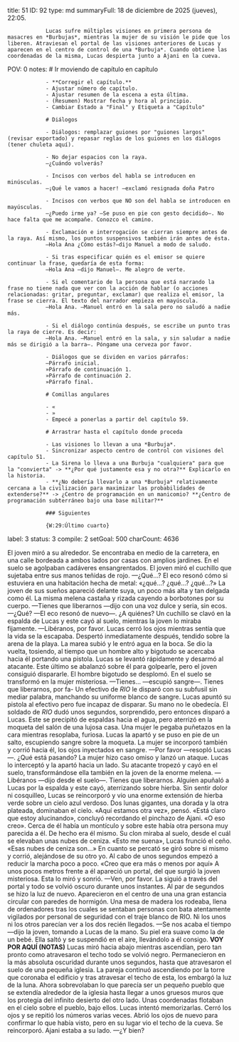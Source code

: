 title:          51
ID:             92
type:           md
summaryFull:    18 de diciembre de 2025 (jueves), 22:05.
                
                Lucas sufre múltiples visiones en primera persona de masacres en *Burbujas*, mientras la mujer de su visión le pide que los liberen. Atraviesan el portal de las visiones anteriores de Lucas y aparecen en el centro de control de una *Burbuja*. Cuando obtiene las coordenadas de la misma, Lucas despierta junto a Ajani en la cueva.
POV:            0
notes:          # Ir moviendo de capítulo en capítulo
                
                - **Corregir el capítulo.**
                - Ajustar número de capítulo.
                - Ajustar resumen de la escena a esta última.
                - (Resumen) Mostrar fecha y hora al principio.
                - Cambiar Estado a "Final" y Etiqueta a "Capítulo"
                
                # Diálogos
                
                - Diálogos: remplazar guiones por "guiones largos" (revisar exportado) y repasar reglas de los guiones en los diálogos (tener chuleta aquí).
                
                - No dejar espacios con la raya.
                —¿Cuándo volverás?
                
                - Incisos con verbos del habla se introducen en minúsculas.
                —¡Qué le vamos a hacer! —exclamó resignada doña Patro
                
                - Incisos con verbos que NO son del habla se introducen en mayúsculas.
                —¿Puedo irme ya? —Se puso en pie con gesto decidido—. No hace falta que me acompañe. Conozco el camino.
                
                - Exclamación e interrogación se cierran siempre antes de la raya. Así mismo, los puntos suspensivos también irán antes de ésta.
                —Hola Ana ¿Cómo estás?—dijo Manuel a modo de saludo.
                
                - Si tras especificar quién es el emisor se quiere continuar la frase, quedaría de esta forma:
                —Hola Ana —dijo Manuel—. Me alegro de verte.
                
                - Si el comentario de la persona que está narrando la frase no tiene nada que ver con la acción de hablar (o acciones relacionadas: gritar, preguntar, exclamar) que realiza el emisor, la frase se cierra. El texto del narrador empieza en mayúscula.
                —Hola Ana. —Manuel entró en la sala pero no saludó a nadie más.
                
                - Si el diálogo continúa después, se escribe un punto tras la raya de cierre. Es decir:
                —Hola Ana. —Manuel entró en la sala, y sin saludar a nadie más se dirigió a la barra—. Póngame una cerveza por favor.
                
                - Diálogos que se dividen en varios párrafos:
                —Párrafo inicial.
                »Párrafo de continuación 1.
                »Párrafo de continuación 2.
                »Párrafo final.
                
                # Comillas angulares
                
                - «
                - »
                - Empecé a ponerlas a partir del capítulo 59.
                
                # Arrastrar hasta el capítulo donde proceda
                
                - Las visiones lo llevan a una *Burbuja*.
                - Sincronizar aspecto centro de control con visiones del capítulo 51.
                - La Sirena lo lleva a una Burbuja "cualquiera" para que la "convierta" -> **¿Por qué justamente esa y no otra?** Explicarlo en la historia.
                - **¿No debería llevarlo a una *Burbuja* relativamente cercana a la civilización para maximizar las probabilidades de extenderse?** -> ¿Centro de programación en un manicomio? **¿Centro de programación subterráneo bajo una base militar?**
                
                ### Siguientes
                
                {W:29:Último cuarto}
label:          3
status:         3
compile:        2
setGoal:        500
charCount:      4636


El joven miró a su alrededor.
Se encontraba en medio de la carretera, en una calle bordeada a ambos lados por casas con amplios jardines.
En el suelo se agolpaban cadáveres ensangrentados. El joven miró el cuchillo que sujetaba entre sus manos teñidas de rojo.
—¿Qué...?
El eco resonó cómo si estuviera en una habitación hecha de metal: «¿qué...? ¿qué...? ¿qué...?»
La joven de sus sueños apareció delante suya, un poco más alta y tan delgada como él. La misma melena castaña y rizada cayendo a borbotones por su cuerpo.
—Tienes que liberarnos —dijo con una voz dulce y seria, sin ecos.
—¿Qué? —El eco resonó de nuevo—. ¿A quiénes?
Un cuchillo se clavó en la espalda de Lucas y este cayó al suelo, mientras la joven lo miraba fijamente.
—Libéranos, por favor.
Lucas cerró los ojos mientras sentía que la vida se la escapaba.
Despertó inmediatamente después, tendido sobre la arena de la playa. La marea subió y le entró agua en la boca. Se dio la vuelta, tosiendo, al tiempo que un hombre alto y bigotudo se acercaba hacia él portando una pistola.
Lucas se levantó rápidamente y desarmó al atacante. Este último se abalanzó sobre él para golpearle, pero el joven consiguió dispararle.
El hombre bigotudo se desplomó. En el suelo se transformó en la mujer misteriosa.
—Tienes... —escupió sangre—. Tienes que liberarnos, por fa-
Un efectivo de *RIO* le disparó con su subfusil sin mediar palabra, manchando su uniforme blanco de sangre.
Lucas apuntó su pistola al efectivo pero fue incapaz de disparar. Su mano no le obedecía.
El soldado de *RIO* dudó unos segundos, sorprendido, pero entonces disparó a Lucas. Este se precipitó de espaldas hacia el agua, pero aterrizó en la moqueta del salón de una lujosa casa.
Una mujer le pegaba puñetazos en la cara mientras resoplaba, furiosa.
Lucas la apartó y se puso en pie de un salto, escupiendo sangre sobre la moqueta. La mujer se incorporó también y corrió hacia él, los ojos inyectados en sangre.
—Por favor —resopló Lucas—. ¿Qué está pasando?
La mujer hizo caso omiso y lanzó un ataque. Lucas lo interceptó y la apartó hacia un lado. Su atacante tropezó y cayó en el suelo, transformándose ella también en la joven de la enorme melena.
—Libéranos —dijo desde el suelo—. Tienes que liberarnos.
Alguien apuñaló a Lucas por la espalda y este cayó, aterrizando sobre hierba. Sin sentir dolor ni cosquilleo, Lucas se reincorporó y vio una enorme extensión de hierba verde sobre un cielo azul verdoso. Dos lunas gigantes, una dorada y la otra plateada, dominaban el cielo.
«Aquí estamos otra vez», pensó. «Está claro que estoy alucinando», concluyó recordando el pinchazo de Ajani. «O eso creo».
Cerca de él había un montículo y sobre este había otra persona muy parecida a él.
De hecho era él mismo.
Su clon miraba al suelo, desde el cuál se elevaban unas nubes de ceniza.
«Esto me suena», Lucas frunció el ceño. «Esas nubes de ceniza son...»
En cuanto se percató se giró sobre si mismo y corrió, alejándose de su otro yo. Al cabo de unos segundos empezó a reducir la marcha poco a poco.
«Creo que era más o menos por aquí»
A unos pocos metros frente a él apareció un portal, del que surgió la joven misteriosa. Esta lo miró y sonrió.
—Ven, por favor.
La siguió a través del portal y todo se volvió oscuro durante unos instantes.
Al par de segundos se hizo la luz de nuevo.
Aparecieron en el centro de una una gran estancia circular con paredes de hormigón. Una mesa de madera los rodeaba, llena de ordenadores tras los cuales se sentaban personas con bata atentamente vigilados por personal de seguridad con el traje blanco de RIO. Ni los unos ni los otros parecían ver a los dos recién llegados.
—Se nos acaba el tiempo —dijo la joven, tomando a Lucas de la mano. Su piel era suave como la de un bebé.
Ella saltó y se suspendió en el aire, llevándolo a él consigo.
**VOY POR AQUÍ (NOTAS)**
Lucas miró hacia abajo mientras ascendían, pero tan pronto como atravesaron el techo todo se volvió negro. Permanecieron en la más absoluta oscuridad durante unos segundos, hasta que atravesaron el suelo de una pequeña iglesia.
La pareja continuó ascendiendo por la torre que coronaba el edificio y tras atravesar el techo de esta, los embargó la luz de la luna.
Ahora sobrevolaban lo que parecía ser un pequeño pueblo que se extendía alrededor de la iglesia hasta llegar a unos gruesos muros que los protegía del infinito desierto del otro lado.
Unas coordenadas flotaban en el cielo sobre el pueblo, bajo ellos.
Lucas intentó memorizarlas. Cerró los ojos y se repitió los números varias veces.
Abrió los ojos de nuevo para confirmar lo que había visto, pero en su lugar vio el techo de la cueva. Se reincorporó.
Ajani estaba a su lado.
—¿Y bien?